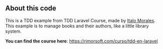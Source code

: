 ## About this code
This is a TDD example from TDD Laravel Course, made by [Italo Morales](https://twitter.com/ItaloMoralesF). This example is to manage books and their authors, like a little library system.

**You can find the course here**: https://rimorsoft.com/curso/tdd-en-laravel
